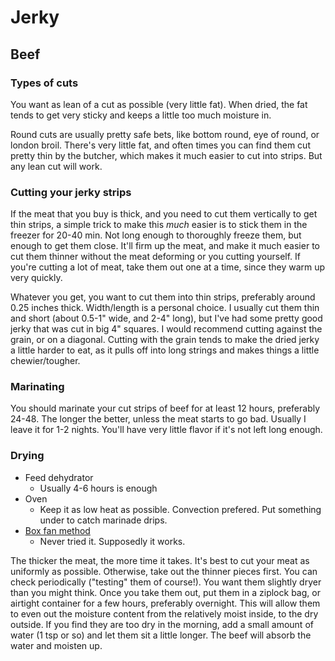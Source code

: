 # Jerky

## Beef

### Types of cuts

You want as lean of a cut as possible (very little fat). When dried, the fat tends to get very sticky and keeps a little too much moisture in.

Round cuts are usually pretty safe bets, like bottom round, eye of round, or london broil. There's very little fat, and often times you can find them cut pretty thin by the butcher, which makes it much easier to cut into strips. But any lean cut will work.

### Cutting your jerky strips

If the meat that you buy is thick, and you need to cut them vertically to get thin strips, a simple trick to make this *much* easier is to stick them in the freezer for 20-40 min. Not long enough to thoroughly freeze them, but enough to get them close. It'll firm up the meat, and make it much easier to cut them thinner without the meat deforming or you cutting yourself. If you're cutting a lot of meat, take them out one at a time, since they warm up very quickly.

Whatever you get, you want to cut them into thin strips, preferably around 0.25 inches thick. Width/length is a personal choice. I usually cut them thin and short (about 0.5-1" wide, and 2-4" long), but I've had some pretty good jerky that was cut in big 4" squares. I would recommend cutting against the grain, or on a diagonal. Cutting with the grain tends to make the dried jerky a little harder to eat, as it pulls off into long strings and makes things a little chewier/tougher.


### Marinating

You should marinate your cut strips of beef for at least 12 hours, preferably 24-48. The longer the better, unless the meat starts to go bad. Usually I leave it for 1-2 nights. You'll have very little flavor if it's not left long enough.


### Drying

- Feed dehydrator
  - Usually 4-6 hours is enough
- Oven
  - Keep it as low heat as possible. Convection prefered. Put something under to catch marinade drips.
- [Box fan method](http://www.foodnetwork.com/recipes/alton-brown/beef-jerky-recipe.html)
  - Never tried it. Supposedly it works.

 The thicker the meat, the more time it takes. It's best to cut your meat as uniformly as possible. Otherwise, take out the thinner pieces first. You can check periodically ("testing" them of course!). You want them slightly dryer than you might think. Once you take them out, put them in a ziplock bag, or airtight container for a few hours, preferably overnight. This will allow them to even out the moisture content from the relatively moist inside, to the dry outside. If you find they are too dry in the morning, add a small amount of water (1 tsp or so) and let them sit a little longer. The beef will absorb the water and moisten up.
